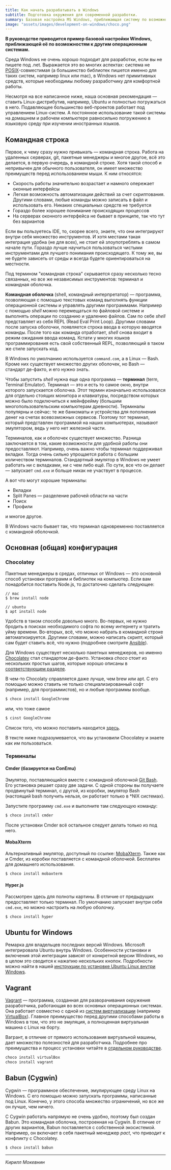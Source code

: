 ```yaml
---
title: Как начать разрабатывать в Windows
subtitle: Подготовка окружения для современной разработки.
summary: Базовая настройка MS Windows, приближающая систему по возможностям к другим ОС в контексте разработки.
image: "assets/images/development-on-windows/choco.png"
---
```


**В руководстве приводится пример базовой настройки Windows, приближающей её по возможностям к другим операционным системам.**

Среда Windows не очень хорошо подходит для разработки, если вы не пишете под .net. Выражается это во многих аспектах: система не [POSIX](https://ru.wikipedia.org/wiki/POSIX)-совместимая (а большинство библиотек пишется именно для таких систем, например linux или mac), в Windows нет примитивных средств, которые необходимы любому разработчику для комфортной работы.

Несмотря на все написанное ниже, наша основная рекомендация — ставить Linux-дистрибутив, например, Ubuntu и полностью погружаться в него. Подавляющее большинство веб-проектов работает под управлением Linux-систем. А постоянное использование такой системы на домашнем и рабочем компьютере равносильно погружению в языковую среду при изучении иностранных языков.

## Командная строка

Первое, к чему сразу нужно привыкать — командная строка. Работа на удаленных серверах, git, пакетные менеджеры и многое другое, всё это делается, в первую очередь, в командной строке. Хотя такой способ и непривычен для обычного пользователя, он имеет множество преимуществ перед использованием мыши. К ним относятся:

* Скорость работы значительно возрастает и намного опережает оконные интерфейсы
* Легкая возможность автоматизации действий за счет скриптования. Другими словами, любые команды можно записать в файл и использовать его. Никаких специальных средств не требуется
* Гораздо более хорошее понимание происходящих процессов
* На серверах оконного интерфейса не бывает в принципе, так что тут без вариантов

Если вы пользуетесь IDE, то, скорее всего, знаете, что они интегрируют внутри себя множество инструментов. И хотя местами такая интеграция удобна (не для всех), не стоит ей злоупотреблять в самом начале пути. Гораздо лучше научиться пользоваться чистыми инструментами для лучшего понимания происходящего. К тому же, вы не будете зависеть от среды и всегда будете ориентироваться на местности.

Под термином "командная строка" скрывается сразу несколько тесно связанных, но все же независимых инструментов: терминал и командная оболочка.

**Командная оболочка** (shell, командный интерпретатор) — программа, позволяющая с помощью текстовых команд выполнять функции операционной системы и управлять другими программами. Например с помощью _shell_ можно перемещаться по файловой системе и выполнять операции по созданию и удалению файлов. Сам по себе _shell_ представляет из себя REPL (Read Eval Print Loop). Другими словами после запуска оболочки, появляется строка ввода в которую вводятся команды. После того как команда отработает, _shell_ снова входит в режим ожидания ввода команд. Кстати у многих языков программирования есть свой собственный REPL, позволяющий в таком же стиле запускать код.

В Windows по умолчанию используется `command.com`, а в Linux — Bash. Кроме них существует множество других оболочек, но Bash — стандарт де-факто, и его нужно знать.

Чтобы запустить _shell_ нужна еще одна программа — **терминал** (term, Terminal Emulator). Терминал — это и есть то самое окно, внутри которого запускается оболочка. Этот термин изначально использовался для отдельно стоящих монитора и клавиатуры, посредством которых можно было подключиться к мейнфрейму (большим многопользовательским компьютерам древности). Терминалы популярны и сейчас: те же банкоматы и устройства для пополнения денег на счетах всевозможных сервисов. Поэтому тот терминал, который представлен программой на наших компьютерах, называют эмулятором, ведь у него нет железной части.

Терминалов, как и оболочек существует множество. Разница заключается в том, какие возможности для удобной работы они предоставляют. Например, очень важно чтобы терминал поддерживал вкладки. Тогда очень сильно упрощается работа с большим количеством терминалов. Стандартный эмулятор в Windows не умеет работать ни с вкладками, ни с чем либо ещё. По сути, все что он делает — запускает `cmd.exe` и больше никак не участвует в процессе. 

А вот что могут хорошие терминалы:

* Вкладки
* Split Panes — разделение рабочей области на части
* Поиск
* Профили

и многое другое.

В Windows часто бывает так, что терминал одновременно поставляется с командной оболочкой.

## Основная (общая) конфигурация

### Chocolatey

Пакетные менеджеры в средах, отличных от Windows — это основной способ установки программ и библиотек на компьютер. Если вам понадобится поставить Node.js, то достаточно сделать следующее:

```
// mac
$ brew install node

// ubuntu
$ apt install node
```

Удобств в таком способе довольно много. Во-первых, не нужно бродить в поисках необходимого софта по всему интернету и тратить уйму времени. Во-вторых, всё, что можно набрать в командной строке автоматизируется. Другими словами, можно написать скрипт, который сам будет ставить всё, что нужно (подробнее смотрите [Ansible](https://www.ansible.com/)).

Для Windows существует несколько пакетных менеджеров, но именно [Chocolatey](https://chocolatey.org/) стал стандартом де-факто. Установка _choco_ стоит из нескольких простых шагов, которые хорошо описаны в [соответствующем разделе](https://chocolatey.org/install).

В чем-то Chocolaty справляется даже лучше, чем brew или apt. С его помощью можно ставить не только специализированный софт (например, для программистов), но и любые программы вообще.

```sh
$ choco install GoogleChrome
```

или, что тоже самое

```sh
$ cinst GoogleChrome
```

Список того, что можно поставить находится [здесь](https://chocolatey.org/packages).

В тексте ниже подразумевается, что вы установили Chocolatey и знаете как им пользоваться.

### Терминалы

#### Cmder (базируется на ConEmu)

Эмулятор, поставляющийся вместе с командной оболочкой [Git Bash](https://git-for-windows.github.io/). Его установка решает сразу две задачи. С одной стороны вы получаете продвинутый терминал, с другой, из коробки, эмулятор Bash (настоящий bash получить нельзя, он работает только в *NIX системах).

Запустите программу `cmd.exe` и выполните там следующую команду:

```sh
$ choco install cmder
```

После установки Cmder всё остальное следует делать только из под него.

#### MobaXterm

Альтернативный эмулятор, доступный по ссылке: [MobaXterm](https://mobaxterm.mobatek.net/). Также как и Cmder, из коробки поставляется с командной оболочкой. Бесплатен для домашнего использования.

```sh
$ choco install mobaxterm
```

#### Hyper.js

Рассмотрен здесь для полноты картины. В отличие от предыдущих предоставляет только терминал. По умолчанию запускает внутри себя `cmd.exe`, но можно настроить на любую оболочку.

```sh
$ choco install hyper
```

## Ubuntu for Windows

Ремарка для владельцев последних версий Windows. Microsoft интегрировала Ubuntu внутрь Windows. Особенности установки и включения этой интеграции зависят от конкретной версии Windows, но в целом это сводится к нажатию нескольких кнопок. Подробности можно найти в нашей [инструкции по установке Ubuntu Linux внутри Windows](https://guides.hexlet.io/virtualization/).

## Vagrant

[Vagrant](https://www.vagrantup.com/) — программа, созданная для разворачивания окружения разработчика, работающая во всех основных операционных системах. Она работает совместно с одной из [систем виртуализации](https://ru.wikipedia.org/wiki/%D0%92%D0%B8%D1%80%D1%82%D1%83%D0%B0%D0%BB%D0%B8%D0%B7%D0%B0%D1%86%D0%B8%D1%8F) (например [VirtualBox](https://www.virtualbox.org/)). Главное преимущество перед другими способами работы в Windows в том, что это не эмуляция, а полноценная виртуальная машина с Linux на борту. 

Вагрант, в отличие от прямого использования виртуальной машины, дает множество полезностей для разработчика. Подробнее про преимущества и процесс установки читайте в [отдельном руководстве](https://guides.hexlet.io/vagrant).

```sh
choco install virtualBox
choco install vagrant
```

## Babun (Cygwin)

Cygwin — программное обеспечение, эмулирующее среду Linux на Windows. С его помощью можно запускать программы, написанные под Linux. Конечно, у этого способа множество ограничений, но все же он лучше, чем ничего.

С Cygwin работать напрямую не очень удобно, поэтому был создан Babun. Это командная оболочка, построенная на Cygwin. В отличие от других вариантов, Babun поставляется с собственной экосистемой. Например, он включает в себя пакетный менеджер _pact_, что приводит к конфликту с Chocolatey.

```sh
$ choco install babun
```

---

*Кирилл Мокевнин*

